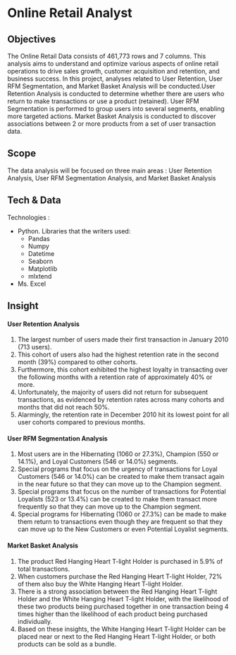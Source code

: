 # Online Retail Analyst
## Objectives
The Online Retail Data consists of 461,773 rows and 7 columns. This analysis aims to understand and optimize various aspects of online retail operations to drive sales growth, customer acquisition and retention, and business success. In this project, analyses related to User Retention, User RFM Segmentation, and Market Basket Analysis will be conducted.User Retention Analysis is conducted to determine whether there are users who return to make transactions or use a product (retained). User RFM Segmentation is performed to group users into several segments, enabling more targeted actions. Market Basket Analysis is conducted to discover associations between 2 or more products from a set of user transaction data.
## Scope
The data analysis will be focused on three main areas : User Retention Analysis, User RFM Segmentation Analysis, and Market Basket Analysis
## Tech & Data
Technologies :
* Python. Libraries that the writers used:
  * Pandas
  * Numpy
  * Datetime
  * Seaborn
  * Matplotlib
  * mlxtend
 * Ms. Excel
## Insight
#### User Retention Analysis
1. The largest number of users made their first transaction in January 2010 (713 users).
2. This cohort of users also had the highest retention rate in the second month (39%) compared to other cohorts.
3. Furthermore, this cohort exhibited the highest loyalty in transacting over the following months with a retention rate of approximately 40% or more.
4. Unfortunately, the majority of users did not return for subsequent transactions, as evidenced by retention rates across many cohorts and months that did not reach 50%.
5. Alarmingly, the retention rate in December 2010 hit its lowest point for all user cohorts compared to previous months.
#### User RFM Segmentation Analysis
1. Most users are in the Hibernating (1060 or 27.3%), Champion (550 or 14.1%), and Loyal Customers (546 or 14.0%) segments.
2. Special programs that focus on the urgency of transactions for Loyal Customers (546 or 14.0%) can be created to make them transact again in the near future so that they can move up to the Champion segment.
3. Special programs that focus on the number of transactions for Potential Loyalists (523 or 13.4%) can be created to make them transact more frequently so that they can move up to the Champion segment.
4. Special programs for Hibernating (1060 or 27.3%) can be made to make them return to transactions even though they are frequent so that they can move up to the New Customers or even Potential Loyalist segments.
#### Market Basket Analysis
1. The product Red Hanging Heart T-light Holder is purchased in 5.9% of total transactions.
2. When customers purchase the Red Hanging Heart T-light Holder, 72% of them also buy the White Hanging Heart T-light Holder.
3. There is a strong association between the Red Hanging Heart T-light Holder and the White Hanging Heart T-light Holder, with the likelihood of these two products being purchased together in one transaction being 4 times higher than the likelihood of each product being purchased individually.
4. Based on these insights, the White Hanging Heart T-light Holder can be placed near or next to the Red Hanging Heart T-light Holder, or both products can be sold as a bundle.
